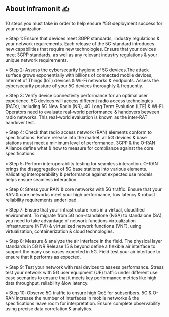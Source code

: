 
## About inframonit [<span style='font-size:20px;'>&#x270D;</span>](https://github.com/inframonit/docs/edit/main/DOCS/ABOUT.md)

10 steps you must take in order to help ensure #5G deployment success for your organization.

» Step 1: Ensure that devices meet 3GPP standards, industry regulations & your network requirements. Each release of the 5G standard introduces new capabilities that require new technologies. Ensure that your devices meet 3GPP standards, as well as any relevant industry regulations & your unique network requirements.

» Step 2: Assess the cybersecurity hygiene of 5G devices.The attack surface grows exponentially with billions of connected mobile devices, Internet of Things (IoT) devices & Wi-Fi networks & endpoints. Assess the cybersecurity posture of your 5G devices thoroughly & frequently.

» Step 3: Verify device connectivity performance for an optimal user experience. 5G devices will access different radio access technologies (RATs), including 5G New Radio (NR), 4G Long Term Evolution (LTE) & Wi-Fi. Operators need to evaluate real-world performance & handovers between radio networks. This real-world evaluation is known as the inter-RAT handover test.

» Step 4: Check that radio access network (RAN) elements conform to specifications. Before release into the market, all 5G devices & base stations must meet a minimum level of performance. 3GPP & the O-RAN Alliance define what & how to measure for compliance against the core specifications.

» Step 5: Perform interoperability testing for seamless interaction. O-RAN brings the disaggregation of 5G base stations into various elements. Validating interoperability & performance against expected use models helps ensure seamless interaction.

» Step 6: Stress your RAN & core networks with 5G traffic. Ensure that your RAN & core networks meet your high performance, low latency & robust reliability requirements under load.

» Step 7: Ensure that your infrastructure runs in a virtual, cloudified environment. To migrate from 5G non-standalone (NSA) to standalone (SA), you need to take advantage of network functions virtualization infrastructure (NFVI) &
virtualized network functions (VNF), using virtualization, containerization & cloud technologies.

» Step 8: Measure & analyze the air interface in the field. The physical layer standards in 5G NR Release 15 & beyond define a flexible air interface to support the many use cases expected in 5G. Field test your air interface to ensure that it performs as expected.

» Step 9: Test your network with real devices to assess performance. Stress test your network with 5G user equipment (UE) traffic under different use case scenarios to ensure that it meets key performance metrics like high data throughput, reliability &low latency.

» Step 10: Observe 5G traffic to ensure high QoE for subscribers. 5G & O-RAN increase the number of interfaces in mobile networks & the specifications leave room for interpretation. Ensure complete observability using precise data correlation & analytics.